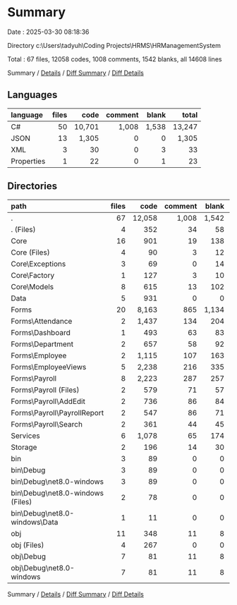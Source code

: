 # Summary

Date : 2025-03-30 08:18:36

Directory c:\\Users\\tadyuh\\Coding Projects\\HRMS\\HRManagementSystem

Total : 67 files,  12058 codes, 1008 comments, 1542 blanks, all 14608 lines

Summary / [Details](details.md) / [Diff Summary](diff.md) / [Diff Details](diff-details.md)

## Languages
| language | files | code | comment | blank | total |
| :--- | ---: | ---: | ---: | ---: | ---: |
| C# | 50 | 10,701 | 1,008 | 1,538 | 13,247 |
| JSON | 13 | 1,305 | 0 | 0 | 1,305 |
| XML | 3 | 30 | 0 | 3 | 33 |
| Properties | 1 | 22 | 0 | 1 | 23 |

## Directories
| path | files | code | comment | blank | total |
| :--- | ---: | ---: | ---: | ---: | ---: |
| . | 67 | 12,058 | 1,008 | 1,542 | 14,608 |
| . (Files) | 4 | 352 | 34 | 58 | 444 |
| Core | 16 | 901 | 19 | 138 | 1,058 |
| Core (Files) | 4 | 90 | 3 | 12 | 105 |
| Core\\Exceptions | 3 | 69 | 0 | 14 | 83 |
| Core\\Factory | 1 | 127 | 3 | 10 | 140 |
| Core\\Models | 8 | 615 | 13 | 102 | 730 |
| Data | 5 | 931 | 0 | 0 | 931 |
| Forms | 20 | 8,163 | 865 | 1,134 | 10,162 |
| Forms\\Attendance | 2 | 1,437 | 134 | 204 | 1,775 |
| Forms\\Dashboard | 1 | 493 | 63 | 83 | 639 |
| Forms\\Department | 2 | 657 | 58 | 92 | 807 |
| Forms\\Employee | 2 | 1,115 | 107 | 163 | 1,385 |
| Forms\\EmployeeViews | 5 | 2,238 | 216 | 335 | 2,789 |
| Forms\\Payroll | 8 | 2,223 | 287 | 257 | 2,767 |
| Forms\\Payroll (Files) | 2 | 579 | 71 | 57 | 707 |
| Forms\\Payroll\\AddEdit | 2 | 736 | 86 | 84 | 906 |
| Forms\\Payroll\\PayrollReport | 2 | 547 | 86 | 71 | 704 |
| Forms\\Payroll\\Search | 2 | 361 | 44 | 45 | 450 |
| Services | 6 | 1,078 | 65 | 174 | 1,317 |
| Storage | 2 | 196 | 14 | 30 | 240 |
| bin | 3 | 89 | 0 | 0 | 89 |
| bin\\Debug | 3 | 89 | 0 | 0 | 89 |
| bin\\Debug\\net8.0-windows | 3 | 89 | 0 | 0 | 89 |
| bin\\Debug\\net8.0-windows (Files) | 2 | 78 | 0 | 0 | 78 |
| bin\\Debug\\net8.0-windows\\Data | 1 | 11 | 0 | 0 | 11 |
| obj | 11 | 348 | 11 | 8 | 367 |
| obj (Files) | 4 | 267 | 0 | 0 | 267 |
| obj\\Debug | 7 | 81 | 11 | 8 | 100 |
| obj\\Debug\\net8.0-windows | 7 | 81 | 11 | 8 | 100 |

Summary / [Details](details.md) / [Diff Summary](diff.md) / [Diff Details](diff-details.md)